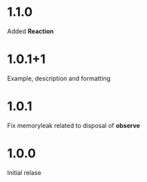 # 1.1.0

Added **Reaction**

# 1.0.1+1

Example, description and formatting

# 1.0.1

Fix memoryleak related to disposal of **observe**

# 1.0.0

Initial relase